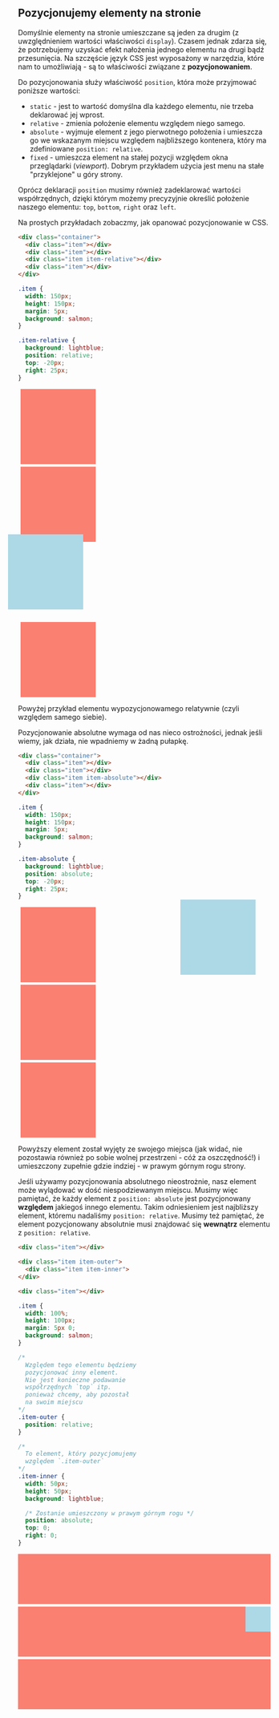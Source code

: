 ## Pozycjonujemy elementy na stronie

Domyślnie elementy na stronie umieszczane są jeden za drugim (z uwzględnieniem wartości właściwości `display`). Czasem jednak zdarza się, że potrzebujemy uzyskać efekt nałożenia jednego elementu na drugi bądź przesunięcia. Na szczęście język CSS jest wyposażony w narzędzia, które nam to umożliwiają - są to właściwości związane z **pozycjonowaniem**.

Do pozycjonowania służy właściwość `position`, która może przyjmować poniższe wartości:

- `static` - jest to wartość domyślna dla każdego elementu, nie trzeba deklarować jej wprost.
- `relative` - zmienia położenie elementu względem niego samego.
- `absolute` - wyjmuje element z jego pierwotnego położenia i umieszcza go we wskazanym miejscu względem najbliższego kontenera, który ma zdefiniowane `position: relative`.
- `fixed` - umieszcza element na stałej pozycji względem okna przeglądarki (*viewport*). Dobrym przykładem użycia jest menu na stałe "przyklejone" u góry strony.

Oprócz deklaracji `position` musimy również zadeklarować wartości współrzędnych, dzięki którym możemy precyzyjnie określić położenie naszego elementu: `top`, `bottom`, `right` oraz `left`.

Na prostych przykładach zobaczmy, jak opanować pozycjonowanie w CSS.

```html
<div class="container">
  <div class="item"></div>
  <div class="item"></div>
  <div class="item item-relative"></div>
  <div class="item"></div>
</div>
```

```css
.item {
  width: 150px;
  height: 150px;
  margin: 5px;
  background: salmon;
}

.item-relative {
  background: lightblue;
  position: relative;
  top: -20px;
  right: 25px;
}
```

<div class="example-wrapper">
  <div style="width:150px;height:150px;background:salmon;margin:5px"></div>
  <div style="width:150px;height:150px;background:salmon;margin:5px"></div>
  <div style="width:150px;height:150px;background:lightblue;position:relative;top:-20px;right:25px;margin:5px"></div>
  <div style="width:150px;height:150px;background:salmon;margin:5px"></div>
</div>

Powyżej przykład elementu wypozycjonowamego relatywnie (czyli względem samego siebie). 

Pozycjonowanie absolutne wymaga od nas nieco ostrożności, jednak jeśli wiemy, jak działa, nie wpadniemy w żadną pułapkę.

```html
<div class="container">
  <div class="item"></div>
  <div class="item"></div>
  <div class="item item-absolute"></div>
  <div class="item"></div>
</div>
```

```css
.item {
  width: 150px;
  height: 150px;
  margin: 5px;
  background: salmon;
}

.item-absolute {
  background: lightblue;
  position: absolute;
  top: -20px;
  right: 25px;
}
```

<div class="example-wrapper" style="position:relative">
  <div style="width:150px;height:150px;background:salmon;margin:5px"></div>
  <div style="width:150px;height:150px;background:salmon;margin:5px"></div>
  <div style="width:150px;height:150px;background:lightblue;position:absolute;top:-20px;right:25px;margin:5px"></div>
  <div style="width:150px;height:150px;background:salmon;margin:5px"></div>
</div>

Powyższy element został wyjęty ze swojego miejsca (jak widać, nie pozostawia również po sobie wolnej przestrzeni - cóż za oszczędność!) i umieszczony zupełnie gdzie indziej - w prawym górnym rogu strony.

Jeśli używamy pozycjonowania absolutnego nieostrożnie, nasz element może wylądować w dość niespodziewanym miejscu. Musimy więc pamiętać, że każdy element z `position: absolute` jest pozycjonowany **względem** jakiegoś innego elementu. Takim odniesieniem jest najbliższy element, któremu nadaliśmy `position: relative`. Musimy też pamiętać, że element pozycjonowany absolutnie musi znajdować się **wewnątrz** elementu z `position: relative`.

```html
<div class="item"></div>

<div class="item item-outer">
  <div class="item item-inner">
</div>

<div class="item"></div>
```

```css
.item {
  width: 100%;
  height: 100px;
  margin: 5px 0;
  background: salmon;
}

/*
  Względem tego elementu będziemy
  pozycjonować inny element.
  Nie jest konieczne podawanie
  współrzędnych `top` itp.
  ponieważ chcemy, aby pozostał
  na swoim miejscu
*/
.item-outer {
  position: relative;
}

/*
  To element, który pozycjomujemy
  względem `.item-outer`
*/
.item-inner {
  width: 50px;
  height: 50px;
  background: lightblue;

  /* Zostanie umieszczony w prawym górnym rogu */
  position: absolute;
  top: 0;
  right: 0;
}
```

<div class="example-wrapper">
  <div style="width:100%;height:100px;margin:5px 0;background:salmon"></div>
  <div style="width:100%;height:100px;margin:5px 0;background:salmon;position:relative;"><div style="width:50px;height:50px;background:lightblue;position:absolute;top:0;right:0"></div></div>
  <div style="width:100%;height:100px;margin:5px 0;background:salmon"></div>
</div>

